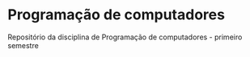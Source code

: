 # Programação de computadores
 Repositório da disciplina de Programação de computadores - primeiro semestre
